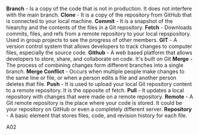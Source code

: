 **Branch** - Is a copy of the code that is not in production. It does not interfere with the main branch.
**Clone** - It is a copy of the repository from GitHub that is connected to your local machine.
**Commit** - It is a snapshot of the hiearchy and the contents of the files in a Git repository.
**Fetch** - Downloads commits, files, and refs from a remote repository to your local repspository. Used in group projects to see the progress of other members.
**GIT** - A version control system that allows developers to track changes to computer files, especially the source code. 
**Github** - A web based platform that allows developers to store, share, and collaborate on code. It's built on Git
**Merge** - The process of combining changes form different branches into a single branch.
**Merge Conflict** - Occurs when multiple people make changes to the same line or file, or when a person edits a file and another person deletes that file.
**Push** - It is used to upload your local Git repository content to a remote repository. It is the opposite of fetch.
**Pull** - It updates a local repository with changes that were made on a remote repository.
**Remote** - A Git remote repository is the place where your code is stored. It could be your repository on GitHub or even a completely different server.
**Repository** - A basic element that stores files, code, and revision history for each file.

A02
